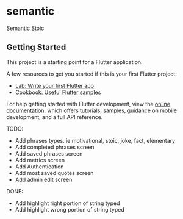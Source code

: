# semantic

Semantic Stoic

## Getting Started

This project is a starting point for a Flutter application.

A few resources to get you started if this is your first Flutter project:

- [Lab: Write your first Flutter app](https://docs.flutter.dev/get-started/codelab)
- [Cookbook: Useful Flutter samples](https://docs.flutter.dev/cookbook)

For help getting started with Flutter development, view the
[online documentation](https://docs.flutter.dev/), which offers tutorials,
samples, guidance on mobile development, and a full API reference.

TODO:

- Add phrases types. ie motivational, stoic, joke, fact, elementary
- Add completed phrases screen
- Add saved phrases screen
- Add metrics screen
- Add Authentication
- Add most saved quotes screen
- Add admin edit screen

DONE:

- Add highlight right portion of string typed
- Add highlight wrong portion of string typed